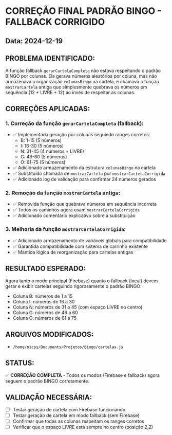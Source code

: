 # CORREÇÃO FINAL PADRÃO BINGO - FALLBACK CORRIGIDO

## Data: 2024-12-19

## PROBLEMA IDENTIFICADO:
A função fallback `gerarCartelaCompleta` não estava respeitando o padrão BINGO por colunas. Ela gerava números aleatórios por coluna, mas não armazenava a organização `colunasBingo` na cartela, e chamava a função `mostrarCartela` antiga que simplesmente quebrava os números em sequência (12 + LIVRE + 12) ao invés de respeitar as colunas.

## CORREÇÕES APLICADAS:

### 1. Correção da função `gerarCartelaCompleta` (fallback):
- ✅ Implementada geração por colunas seguindo ranges corretos:
  - B: 1-15 (5 números)
  - I: 16-30 (5 números)  
  - N: 31-45 (4 números + LIVRE)
  - G: 46-60 (5 números)
  - O: 61-75 (5 números)
- ✅ Adicionado armazenamento da estrutura `colunasBingo` na cartela
- ✅ Substituído chamada de `mostrarCartela` por `mostrarCartelaCorrigida`
- ✅ Adicionado log de validação para confirmar 24 números gerados

### 2. Remoção da função `mostrarCartela` antiga:
- ✅ Removida função que quebrava números em sequência incorreta
- ✅ Todos os caminhos agora usam `mostrarCartelaCorrigida` 
- ✅ Adicionado comentário explicativo sobre a substituição

### 3. Melhoria da função `mostrarCartelaCorrigida`:
- ✅ Adicionado armazenamento de variáveis globais para compatibilidade
- ✅ Garantida compatibilidade com sistema de carrinho existente
- ✅ Mantida lógica de reorganização para cartelas antigas

## RESULTADO ESPERADO:
Agora tanto o modo principal (Firebase) quanto o fallback (local) devem gerar e exibir cartelas seguindo rigorosamente o padrão BINGO:
- Coluna B: números de 1 a 15
- Coluna I: números de 16 a 30
- Coluna N: números de 31 a 45 (com espaço LIVRE no centro)
- Coluna G: números de 46 a 60
- Coluna O: números de 61 a 75

## ARQUIVOS MODIFICADOS:
- `/home/nicps/Documents/Projetos/Bingo/cartelas.js`

## STATUS:
✅ **CORREÇÃO COMPLETA** - Todos os modos (Firebase e fallback) agora seguem o padrão BINGO corretamente.

## VALIDAÇÃO NECESSÁRIA:
- [ ] Testar geração de cartela com Firebase funcionando
- [ ] Testar geração de cartela em modo fallback (sem Firebase)
- [ ] Confirmar que todas as colunas respeitam os ranges corretos
- [ ] Verificar que o espaço LIVRE está sempre no centro (posição 2,2)
